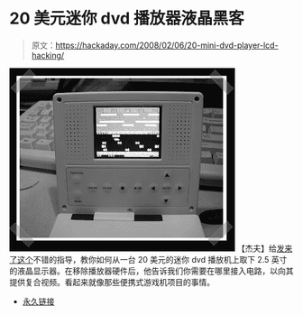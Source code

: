 # 20 美元迷你 dvd 播放器液晶黑客

> 原文：<https://hackaday.com/2008/02/06/20-mini-dvd-player-lcd-hacking/>

![](img/da0a15e227944e807a5b53b16d6aebd5.png)
【杰夫】给[发来了这个](http://www.warrantyvoid.us/cyberhomedvdplayer.html)不错的指导，教你如何从一台 20 美元的迷你 dvd 播放机上取下 2.5 英寸的液晶显示器。在移除播放器硬件后，他告诉我们你需要在哪里接入电路，以向其提供复合视频。看起来就像那些便携式游戏机项目的事情。

*   [永久链接](http://www.warrantyvoid.us/cyberhomedvdplayer.html)
